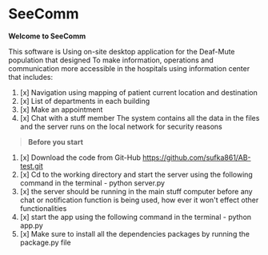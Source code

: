 # SeeComm

**Welcome to SeeComm**

This software is Using on-site desktop application for the Deaf-Mute population that designed To make information,
operations and communication more accessible in the hospitals using information center that includes:
1. [x] Navigation using mapping of patient current location and destination
2. [x] List of departments in each building
3. [x] Make an appointment
4. [x] Chat with a stuff member
The system contains all the data in the files and the server runs on the local network for security reasons

 > **Before you start**
1. [x] Download the code from Git-Hub https://github.com/sufka861/AB-test.git
2. [x] Cd to the working directory and start the server using the following command in the terminal - python server.py
3. [x] the server should be running in the main stuff computer before any chat or notification function is being used,
       how ever it won't effect other functionalities
5. [x] start the app using the following command in the terminal - python app.py
6. [x] Make sure to install all the dependencies packages by running the package.py file
